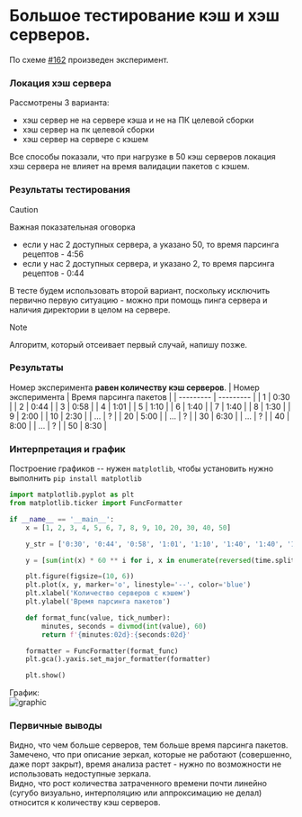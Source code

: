 # Большое тестирование кэш и хэш серверов.
По схеме [#162](https://github.com/moevm/os_profiling/pull/162) произведен эксперимент.
### Локация хэш сервера
Рассмотрены 3 варианта:
- хэш сервер не на сервере кэша и не на ПК целевой сборки
- хэш сервер на пк целевой сборки
- хэш сервер на сервере с кэшем
  
Все способы показали, что при нагрузке в 50 кэш серверов локация хэш сервера не влияет на время валидации пакетов с кэшем.

### Результаты тестирования

> [!CAUTION]
> Важная показательная оговорка
> - если у нас 2 доступных сервера, а указано 50, то время парсинга рецептов - 4:56
> - если у нас 2 доступных сервера, и указано 2, то время парсинга рецептов - 0:44


В тесте будем использовать второй вариант, поскольку исключить первично первую ситуацию - можно при помощь пинга сервера и наличия директории в целом на сервере.
> [!NOTE]
> Алгоритм, который отсеивает первый случай, напишу позже. 

### Результаты
Номер эксперимента **равен количеству кэш серверов**.
| Номер эксперимента | Время парсинга пакетов |
| --------- | --------- | 
| 1  | 0:30  | 
| 2  | 0:44 | 
| 3  | 0:58 | 
| 4  | 1:01 | 
| 5  | 1:10 | 
| 6  | 1:40 |
| 7  | 1:40 |
| 8  | 1:30 |
| 9  | 2:00 |
| 10  | 2:30 |
| ...  | ?  | 
| 20  | 5:00  | 
| ...  | ?  | 
| 30  | 6:30  | 
| ...  | ?  | 
| 40  | 8:00  | 
| ...  | ?  | 
| 50  | 8:30  | 

### Интерпретация и график
Построение графиков -- нужен `matplotlib`, чтобы установить нужно выполнить `pip install matplotlib`
```py
import matplotlib.pyplot as plt
from matplotlib.ticker import FuncFormatter

if __name__ == '__main__':
    x = [1, 2, 3, 4, 5, 6, 7, 8, 9, 10, 20, 30, 40, 50]

    y_str = ['0:30', '0:44', '0:58', '1:01', '1:10', '1:40', '1:40', '1:30', '2:00', '2:30', '5:00', '6:30', '8:00', '8:30']

    y = [sum(int(x) * 60 ** i for i, x in enumerate(reversed(time.split(':')))) for time in y_str]

    plt.figure(figsize=(10, 6))
    plt.plot(x, y, marker='o', linestyle='--', color='blue')
    plt.xlabel('Количество серверов с кэшем')
    plt.ylabel('Время парсинга пакетов')

    def format_func(value, tick_number):
        minutes, seconds = divmod(int(value), 60)
        return f'{minutes:02d}:{seconds:02d}'

    formatter = FuncFormatter(format_func)
    plt.gca().yaxis.set_major_formatter(formatter)

    plt.show()

```


График:  
![graphic](https://github.com/moevm/os_profiling/assets/90711883/d6c275c2-afeb-45a4-8753-b33376e3d981)

### Первичные выводы
Видно, что чем больше серверов, тем больше время парсинга пакетов.  
Замечено, что при описание зеркал, которые не работают (совершенно, даже порт закрыт), время анализа растет - нужно по возможности не использовать недоступные зеркала.   
Видно, что рост количества затраченного времени почти линейно (сугубо визуально, интерполяцию или аппроксимацию не делал) относится к количеству кэш серверов.

